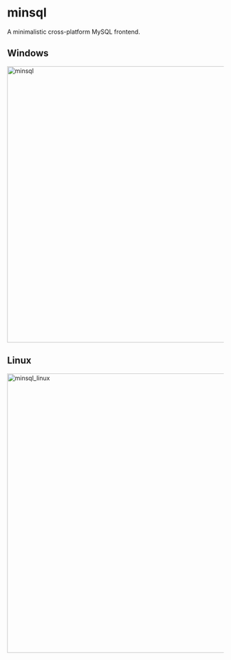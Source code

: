 # minsql

A minimalistic cross-platform MySQL frontend.

## Windows
<img width="836" height="643" alt="minsql" src="https://github.com/user-attachments/assets/162fd8a2-ad01-49f5-8473-5b6abd340de4" />

## Linux
<img width="850" height="650" alt="minsql_linux" src="https://github.com/user-attachments/assets/eff35f4a-b262-47d1-8fc4-df14f661d903" />
